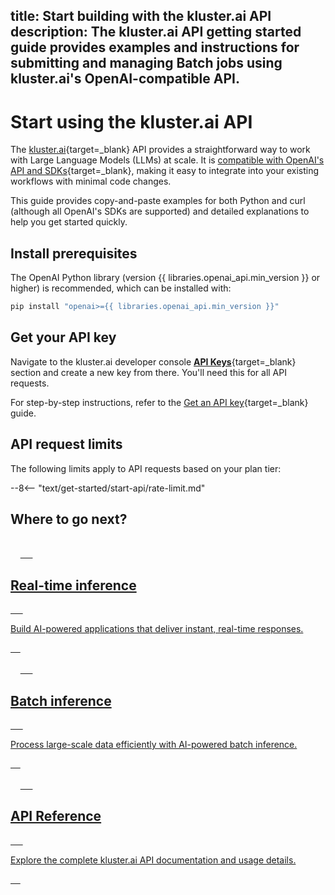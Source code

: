 title: Start building with the kluster.ai API
description: The kluster.ai API getting started guide provides examples and instructions for submitting and managing Batch jobs using kluster.ai's OpenAI-compatible API.
---

# Start using the kluster.ai API

The [kluster.ai](https://www.kluster.ai/){target=\_blank} API provides a straightforward way to work with Large Language Models (LLMs) at scale. It is [compatible with OpenAI's API and SDKs](/get-started/openai-compatibility/){target=\_blank}, making it easy to integrate into your existing workflows with minimal code changes.

This guide provides copy-and-paste examples for both Python and curl (although all OpenAI's SDKs are supported) and detailed explanations to help you get started quickly.

## Install prerequisites

The OpenAI Python library (version {{ libraries.openai_api.min_version }} or higher) is recommended, which can be installed with:

```bash
pip install "openai>={{ libraries.openai_api.min_version }}"
```

## Get your API key

Navigate to the kluster.ai developer console [**API Keys**](https://platform.kluster.ai/apikeys){target=\_blank} section and create a new key from there. You'll need this for all API requests.

For step-by-step instructions, refer to the [Get an API key](/get-started/get-api-key){target=\_blank} guide.

## API request limits

The following limits apply to API requests based on your plan tier:

--8<-- "text/get-started/start-api/rate-limit.md"

## Where to go next?

<div class="subsection-wrapper">
  <div class="card">
    <a href="/get-started/start-building/real-time/">
      <h2 class="title">Real-time inference</h2>
      <p class="description">Build AI-powered applications that deliver instant, real-time responses.</p>
    </a>
  </div>
  <div class="card">
    <a href="/get-started/start-building/batch/">
      <h2 class="title">Batch inference</h2>
      <p class="description">Process large-scale data efficiently with AI-powered batch inference.</p>
    </a>
  </div>
  <div class="card">
    <a href="/api-reference/reference.md">
      <h2 class="title">API Reference</h2>
      <p class="description">Explore the complete kluster.ai API documentation and usage details.</p>
    </a>
  </div>
</div>